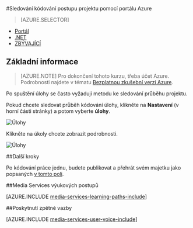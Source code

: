 <properties 
    pageTitle="Sledování kódování postupu projektu pomocí portálu Azure" 
    description="Tento kurz vás provede jednotlivými kroky sledování průběhu projektu pomocí portálu Azure." 
    services="media-services" 
    documentationCenter="" 
    authors="juliako" 
    manager="erikre" 
    editor=""/>

<tags 
    ms.service="media-services" 
    ms.workload="media" 
    ms.tgt_pltfrm="na" 
    ms.devlang="na" 
    ms.topic="article" 
    ms.date="08/29/2016"  
    ms.author="juliako"/>

#<a name="monitor-encoding-job-progress-with-the-azure-portal"></a>Sledování kódování postupu projektu pomocí portálu Azure

> [AZURE.SELECTOR]
- [Portál](media-services-portal-check-job-progress.md)
- [.NET](media-services-check-job-progress.md)
- [ZBÝVAJÍCÍ](media-services-rest-check-job-progress.md)

## <a name="overview"></a>Základní informace

> [AZURE.NOTE] Pro dokončení tohoto kurzu, třeba účet Azure. Podrobnosti najdete v tématu [Bezplatnou zkušební verzi Azure](https://azure.microsoft.com/pricing/free-trial/). 

Po spuštění úlohy se často vyžadují metodu ke sledování průběhu projektu. 

Pokud chcete sledovat průběh kódování úlohy, klikněte na **Nastavení** (v horní části stránky) a potom vyberte **úlohy**.

![Úlohy](./media/media-services-portal-vod-get-started/media-services-jobs.png)

Klikněte na úkoly chcete zobrazit podrobnosti.

![Úlohy](./media/media-services-portal-vod-get-started/media-services-job-progress2.png)

##<a name="next-steps"></a>Další kroky

Po kódování práce jednu, budete publikovat a přehrát svém majetku jako popsaných [v tomto poli](media-services-portal-publish.md).

##<a name="media-services-learning-paths"></a>Media Services výukových postupů

[AZURE.INCLUDE [media-services-learning-paths-include](../../includes/media-services-learning-paths-include.md)]

##<a name="provide-feedback"></a>Poskytnutí zpětné vazby

[AZURE.INCLUDE [media-services-user-voice-include](../../includes/media-services-user-voice-include.md)]

